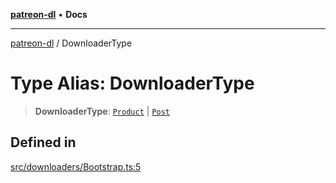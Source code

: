 [**patreon-dl**](../README.md) • **Docs**

***

[patreon-dl](../README.md) / DownloaderType

# Type Alias: DownloaderType

> **DownloaderType**: [`Product`](../interfaces/Product.md) \| [`Post`](../interfaces/Post.md)

## Defined in

[src/downloaders/Bootstrap.ts:5](https://github.com/patrickkfkan/patreon-dl/blob/9af63ff8fb311b0c258b1f0abf6afcc007d73ad0/src/downloaders/Bootstrap.ts#L5)
